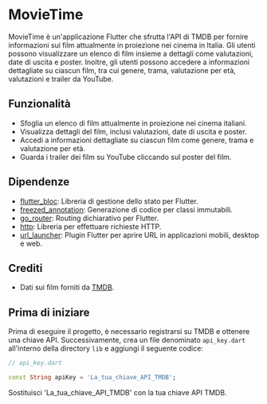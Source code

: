 # MovieTime

MovieTime è un'applicazione Flutter che sfrutta l'API di TMDB per fornire informazioni sui film attualmente in proiezione nei cinema in Italia. Gli utenti possono visualizzare un elenco di film insieme a dettagli come valutazioni, date di uscita e poster. Inoltre, gli utenti possono accedere a informazioni dettagliate su ciascun film, tra cui genere, trama, valutazione per età, valutazioni e trailer da YouTube.

## Funzionalità

- Sfoglia un elenco di film attualmente in proiezione nei cinema italiani.
- Visualizza dettagli del film, inclusi valutazioni, date di uscita e poster.
- Accedi a informazioni dettagliate su ciascun film come genere, trama e valutazione per età.
- Guarda i trailer dei film su YouTube cliccando sul poster del film.

## Dipendenze

- [flutter_bloc](https://pub.dev/packages/flutter_bloc): Libreria di gestione dello stato per Flutter.
- [freezed_annotation](https://pub.dev/packages/freezed_annotation): Generazione di codice per classi immutabili.
- [go_router](https://pub.dev/packages/go_router): Routing dichiarativo per Flutter.
- [http](https://pub.dev/packages/http): Libreria per effettuare richieste HTTP.
- [url_launcher](https://pub.dev/packages/url_launcher): Plugin Flutter per aprire URL in applicazioni mobili, desktop e web.

## Crediti

- Dati sui film forniti da [TMDB](https://www.themoviedb.org/).

## Prima di iniziare

Prima di eseguire il progetto, è necessario registrarsi su TMDB e ottenere una chiave API. Successivamente, crea un file denominato `api_key.dart` all'interno della directory `lib` e aggiungi il seguente codice:

```dart
// api_key.dart

const String apiKey = 'La_tua_chiave_API_TMDB';

```

Sostituisci 'La_tua_chiave_API_TMDB' con la tua chiave API TMDB.
 